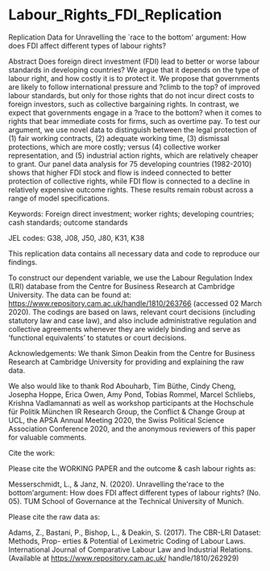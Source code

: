 # Labour_Rights_FDI_Replication
Replication Data for Unravelling the `race to the bottom' argument: How does FDI affect different types of labour rights?

Abstract
Does foreign direct investment (FDI) lead to better or worse labour standards in developing countries? We argue that it depends on the type of labour right, and how costly it is to protect it. We propose that governments are likely to follow international pressure and ?climb to the top? of improved labour standards, but only for those rights that do not incur direct costs to foreign investors, such as collective bargaining rights. In contrast, we expect that governments engage in a ?race to the bottom? when it comes to rights that bear immediate costs for firms, such as overtime pay. To test our argument, we use novel data to distinguish between the legal protection of (1) fair working contracts, (2) adequate working time, (3) dismissal protections, which are more costly; versus (4) collective worker representation, and (5) industrial action rights, which are relatively cheaper to grant. Our panel data analysis for 75 developing countries (1982-2010) shows that higher FDI stock and flow is indeed connected to better protection of  collective rights, while FDI flow is connected to a decline in relatively expensive outcome rights. These results remain robust across a range of model specifications.

Keywords: Foreign direct investment; worker rights; developing countries; cash standards; outcome standards

JEL codes: G38, J08, J50, J80, K31, K38


This replication data contains all necessary data and code to reproduce our findings. 

To construct our dependent variable, we use the Labour Regulation Index (LRI) database from the Centre for Business Research at Cambridge University. The data can be found at: https://www.repository.cam.ac.uk/handle/1810/263766 (accessed 02 March 2020). The codings are based on laws, relevant court decisions (including statutory law and case law), and also include administrative regulation and collective agreements whenever they are widely binding and serve as ‘functional equivalents’ to statutes or court decisions. 


Acknowledgements:
We thank Simon Deakin from the Centre for Business Research at Cambridge University for providing and explaining the raw data. 

We also would like to thank Rod Abouharb, Tim  Büthe, Cindy Cheng, Josepha Hoppe, Erica Owen, Amy Pond, Tobias Rommel, Marcel Schliebs, Krishna Vadlamannati as well as workshop participants at the Hochschule für Politik München IR  Research  Group, the Conflict \& Change Group at UCL, the APSA Annual Meeting 2020, the Swiss Political Science Association Conference 2020, and the anonymous reviewers of this paper for valuable comments.


Cite the work: 

Please cite the WORKING PAPER and the outcome & cash labour rights as:

Messerschmidt, L., & Janz, N. (2020). Unravelling the'race to the bottom'argument: How does FDI affect different types of labour rights? (No. 05). TUM School of Governance at the Technical University of Munich.

Please cite the raw data as:

Adams, Z., Bastani, P., Bishop, L., & Deakin, S. (2017). The CBR-LRI Dataset: Methods, Prop- erties & Potential of Leximetric Coding of Labour Laws. International Journal of Comparative Labour Law and Industrial Relations. (Available at https://www.repository.cam.ac.uk/ handle/1810/262929)

